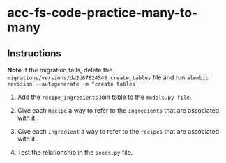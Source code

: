 # acc-fs-code-practice-many-to-many

## Instructions

**Note** If the migration fails, delete the `migrations/versions/da2d67824548_create_tables` file and run `alembic revision --autogenerate -m "create tables`

1. Add the `recipe_ingredients` join table to the `models.py file`.

2. Give each `Recipe` a way to refer to the `ingredients` that are associated with it. 

3. Give each `Ingredient` a way to refer to the `recipes` that are associated with it.

4. Test the relationship in the `seeds.py` file. 